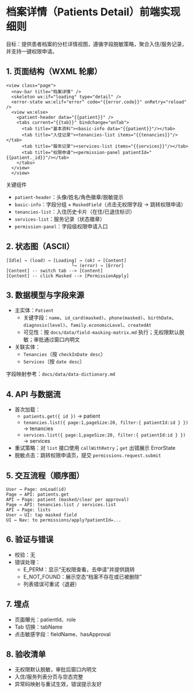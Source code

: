 # 档案详情（Patients Detail）前端实现细则

目标：提供患者档案的分栏详情视图，遵循字段脱敏策略，聚合入住/服务记录，并支持一键权限申请。

## 1. 页面结构（WXML 轮廓）
```
<view class="page">
  <nav-bar title="档案详情" />
  <skeleton wx:if="loading" type="detail" />
  <error-state wx:elif="error" code="{{error.code}}" onRetry="reload" />
  <view wx:else>
    <patient-header data="{{patient}}" />
    <tabs current="{{tab}}" bindchange="onTab">
      <tab title="基本资料"><basic-info data="{{patient}}"/></tab>
      <tab title="入住记录"><tenancies-list items="{{tenancies}}"/></tab>
      <tab title="服务记录"><services-list items="{{services}}"/></tab>
      <tab title="权限申请"><permission-panel patientId="{{patient._id}}"/></tab>
    </tabs>
  </view>
  </view>
```

关键组件
- `patient-header`：头像/姓名/角色徽章/脱敏提示
- `basic-info`：字段分组 + `MaskedField`（点击无权限字段 → 跳转权限申请）
- `tenancies-list`：入住历史卡片（在住/已退住标识）
- `services-list`：服务记录（状态徽章）
- `permission-panel`：字段级权限申请入口

## 2. 状态图（ASCII）
```
[Idle] → (load) → [Loading] → (ok) → [Content]
                         └→ (error) → [Error]
[Content] -- switch tab --> [Content]
[Content] -- click Masked --> [PermissionApply]
```

## 3. 数据模型与字段来源
- 主实体：`Patient`
  - 关键字段：`name`、`id_card(masked)`、`phone(masked)`、`birthDate`、`diagnosis(level)`、`family.economicLevel`、`createdAt`
  - 可见性：按 `docs/data/field-masking-matrix.md` 执行；无权限默认脱敏；审批通过窗口内明文
- 关联实体：
  - `Tenancies`（按 `checkInDate desc`）
  - `Services`（按 `date desc`）

字段映射参考：`docs/data/data-dictionary.md`

## 4. API 与数据流
- 首次加载：
  - `patients.get({ id })` → patient
  - `tenancies.list({ page:1,pageSize:20, filter:{ patientId:id } })` → tenancies
  - `services.list({ page:1,pageSize:20, filter:{ patientId:id } })` → services
- 重试策略：对 `list` 接口使用 `callWithRetry`；`get` 出错展示 ErrorState
- 脱敏点击：跳转权限申请页，提交 `permissions.request.submit`

## 5. 交互流程（顺序图）
```
User → Page: onLoad(id)
Page → API: patients.get
API → Page: patient (masked/clear per approval)
Page → API: tenancies.list / services.list
API → Page: lists
User → UI: tap masked field
UI → Nav: to permissions/apply?patientId=...
```

## 6. 验证与错误
- 校验：无
- 错误处理：
  - E_PERM：显示“无权限查看，去申请”并提供跳转
  - E_NOT_FOUND：展示空态“档案不存在或已被删除”
  - 列表错误可重试（退避）

## 7. 埋点
- 页面曝光：patientId、role
- Tab 切换：tabName
- 点击敏感字段：fieldName、hasApproval

## 8. 验收清单
- 无权限默认脱敏，审批后窗口内明文
- 入住/服务列表分页与空态完整
- 异常码映射与重试生效，错误提示友好
